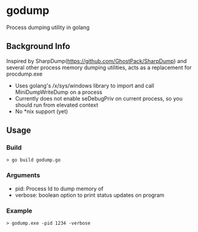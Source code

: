 # godump
Process dumping utility in golang

## Background Info
Inspired by SharpDump(https://github.com/GhostPack/SharpDump) and several other process memory dumping utilities, acts as a replacement for procdump.exe
- Uses golang's /x/sys/windows library to import and call MiniDumpWriteDump on a process
- Currently does not enable seDebugPriv on current process, so you should run from elevated context
- No *nix support (yet)

## Usage
### Build
```
> go build godump.go
```
### Arguments
- pid: Process Id to dump memory of
- verbose: boolean option to print status updates on program
### Example
```
> godump.exe -pid 1234 -verbose
```
